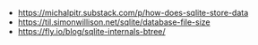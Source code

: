 - https://michalpitr.substack.com/p/how-does-sqlite-store-data
- https://til.simonwillison.net/sqlite/database-file-size
- https://fly.io/blog/sqlite-internals-btree/
